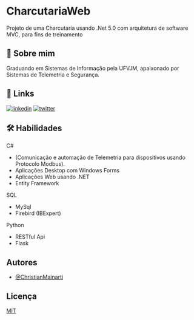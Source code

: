 # CharcutariaWeb 

Projeto de uma Charcutaria usando .Net 5.0 com 
arquitetura de software MVC, para fins de treinamento



## 🚀 Sobre mim
Graduando em Sistemas de Informação pela UFVJM, apaixonado por Sistemas de Telemetria e Segurança.


## 🔗 Links
[![linkedin](https://img.shields.io/badge/linkedin-0A66C2?style=for-the-badge&logo=linkedin&logoColor=white)](https://linkedin.com/in/christian-mainarti-7a994a1b8/)
[![twitter](https://img.shields.io/badge/twitter-1DA1F2?style=for-the-badge&logo=twitter&logoColor=white)](https://twitter.com/TioMainarti)


## 🛠 Habilidades
C#
- (Comunicação e automação de Telemetria para dispositivos usando Protocolo Modbus).
- Aplicações Desktop com Windows Forms
- Aplicações Web usando .NET
- Entity Framework

SQL
- MySql
- Firebird (IBExpert)

Python
- RESTful Api
- Flask

## Autores

- [@ChristianMainarti](https://www.github.com/ChristianMainarti)


## Licença

[MIT](https://choosealicense.com/licenses/mit/)
